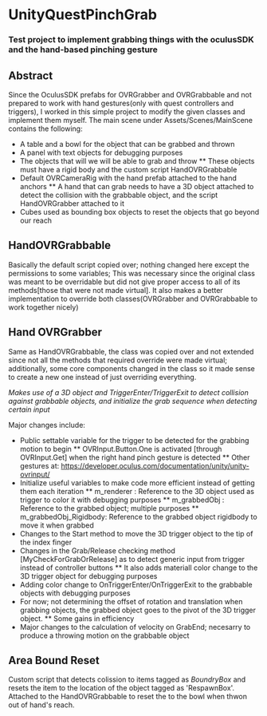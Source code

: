 # UnityQuestPinchGrab
### Test project to implement grabbing things with the oculusSDK and the hand-based pinching gesture


## Abstract
Since the OculusSDK prefabs for OVRGrabber and OVRGrabbable and not prepared to work with hand gestures(only with quest controllers and triggers), I worked in this simple project to modify the given classes and implement them myself.
The main scene under Assets/Scenes/MainScene contains the following:
 * A table and a bowl for the object that can be grabbed and thrown
 * A panel with text objects for debugging purposes
 * The objects that will we will be able to grab and throw
 ** These objects must have a rigid body and the custom script HandOVRGrabbable
 * Default OVRCameraRig with the hand prefab attached to the hand anchors
 ** A hand that can grab needs to have a 3D object attached to detect the collision with the grabbable object, and the script HandOVRGrabber attached to it
 * Cubes used as bounding box objects to reset the objects that go beyond our reach

## HandOVRGrabbable
Basically the default script copied over; nothing changed here except the permissions to some variables; This was necessary since the original class was meant to be overridable but did not give proper access to all of its methods[those that were not made virtual].
It also makes a better implementation to override both classes(OVRGrabber and OVRGrabbable to work together nicely)

## Hand OVRGrabber
Same as HandOVRGrabbable, the class was copied over and not extended since not all the methods that required override were made virtual; additionally, some core components changed in the class so it made sense to create a new one instead of just overriding everything.

*Makes use of a 3D object and TriggerEnter/TriggerExit to detect collision against grabbable objects, and initialize the grab sequence when detecting certain input*

Major changes include:
* Public settable variable for the trigger to be detected for the grabbing motion to begin
** OVRInput.Button.One is activated [through OVRInput.Get] when the right hand pinch gesture is detected
** Other gestures at: https://developer.oculus.com/documentation/unity/unity-ovrinput/
* Initialize useful variables to make code more efficient instead of getting them each iteration
** m_renderer : Reference to the 3D object used as trigger to color it with debugging purposes
** m_grabbedObj : Reference to the grabbed object; multiple purposes
** m_grabbedObj_Rigidbody: Reference to the grabbed object rigidbody to move it when grabbed
* Changes to the Start method to move the 3D trigger object to the tip of the index finger
* Changes in the Grab/Release checking method [MyCheckForGrabOrRelease] as to detect generic input from trigger instead of controller buttons
** It also adds materiall color change to the 3D trigger object for debugging purposes
* Adding color change to OnTriggerEnter/OnTriggerExit to the grabbable objects with debugging purposes
* For now; not determining the offset of rotation and translation when grabbing objects, the grabbed object goes to the pivot of the 3D trigger object.
** Some gains in efficiency
* Major changes to the calculation of velocity on GrabEnd; necesarry to produce a throwing motion on the grabbable object


## Area Bound Reset

Custom script that detects colission to items tagged as *BoundryBox* and resets the item to the location of the object tagged as 'RespawnBox'. Attached to the HandOVRGrabbable to reset the to the bowl when thwon out of hand's reach.
